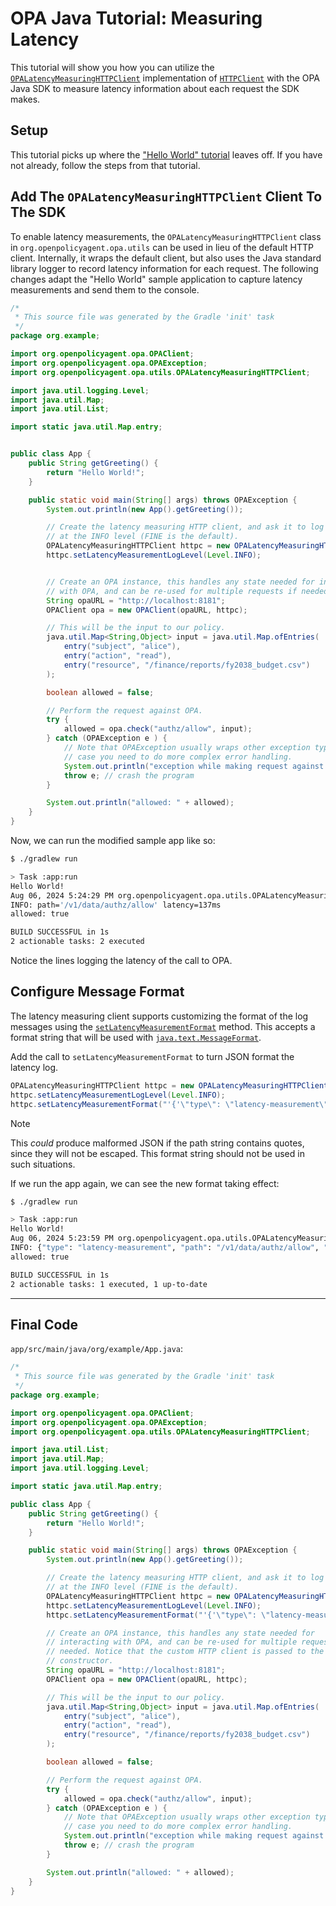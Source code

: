 # OPA Java Tutorial: Measuring Latency

This tutorial will show you how you can utilize the [`OPALatencyMeasuringHTTPClient`](https://open-policy-agent.github.io/opa-java/javadoc/org/openpolicyagent/opa/utils/OPALatencyMeasuringHTTPClient.html) implementation of [`HTTPClient`](https://open-policy-agent.github.io/opa-java/javadoc/org/openpolicyagent/opa/openapi/utils/HTTPClient.html) with the OPA Java SDK to measure latency information about each request the SDK makes.

## Setup

This tutorial picks up where the ["Hello World" tutorial](./hello-world) leaves off. If you have not already, follow the steps from that tutorial.

## Add The `OPALatencyMeasuringHTTPClient` Client To The SDK

To enable latency measurements, the `OPALatencyMeasuringHTTPClient` class in `org.openpolicyagent.opa.utils` can be used in lieu of the default HTTP client. Internally, it wraps the default client, but also uses the Java standard library logger to record latency information for each request. The following changes adapt the "Hello World" sample application to capture latency measurements and send them to the console.

```java
/*
 * This source file was generated by the Gradle 'init' task
 */
package org.example;

import org.openpolicyagent.opa.OPAClient;
import org.openpolicyagent.opa.OPAException;
import org.openpolicyagent.opa.utils.OPALatencyMeasuringHTTPClient;

import java.util.logging.Level;
import java.util.Map;
import java.util.List;

import static java.util.Map.entry;


public class App {
    public String getGreeting() {
        return "Hello World!";
    }

    public static void main(String[] args) throws OPAException {
        System.out.println(new App().getGreeting());

        // Create the latency measuring HTTP client, and ask it to log messages
        // at the INFO level (FINE is the default).
        OPALatencyMeasuringHTTPClient httpc = new OPALatencyMeasuringHTTPClient();
        httpc.setLatencyMeasurementLogLevel(Level.INFO);


        // Create an OPA instance, this handles any state needed for interacting
        // with OPA, and can be re-used for multiple requests if needed.
        String opaURL = "http://localhost:8181";
        OPAClient opa = new OPAClient(opaURL, httpc);

        // This will be the input to our policy.
        java.util.Map<String,Object> input = java.util.Map.ofEntries(
            entry("subject", "alice"),
            entry("action", "read"),
            entry("resource", "/finance/reports/fy2038_budget.csv")
        );

        boolean allowed = false;

        // Perform the request against OPA.
        try {
            allowed = opa.check("authz/allow", input);
        } catch (OPAException e ) {
            // Note that OPAException usually wraps other exception types, in
            // case you need to do more complex error handling.
            System.out.println("exception while making request against OPA: " + e);
            throw e; // crash the program
        }

        System.out.println("allowed: " + allowed);
    }
}
```

Now, we can run the modified sample app like so:

```bash
$ ./gradlew run

> Task :app:run
Hello World!
Aug 06, 2024 5:24:29 PM org.openpolicyagent.opa.utils.OPALatencyMeasuringHTTPClient send
INFO: path='/v1/data/authz/allow' latency=137ms
allowed: true

BUILD SUCCESSFUL in 1s
2 actionable tasks: 2 executed
```

Notice the lines logging the latency of the call to OPA.

## Configure Message Format

The latency measuring client supports customizing the format of the log messages using the [`setLatencyMeasurementFormat`](https://open-policy-agent.github.io/opa-java/javadoc/org/openpolicyagent/opa/utils/OPALatencyMeasuringHTTPClient.html#setLatencyMeasurementFormat(java.lang.String)) method. This accepts a format string that will be used with [`java.text.MessageFormat`](https://docs.oracle.com/javase/8/docs/api/java/text/MessageFormat.html).

Add the call to `setLatencyMeasurementFormat` to turn JSON format the latency log.

```java
OPALatencyMeasuringHTTPClient httpc = new OPALatencyMeasuringHTTPClient();
httpc.setLatencyMeasurementLogLevel(Level.INFO);
httpc.setLatencyMeasurementFormat("'{'\"type\": \"latency-measurement\", \"path\": \"{1}\", \"latency\": {0,number,#}'}'");
```

> [!NOTE]
> This _could_ produce malformed JSON if the path string contains quotes, since they will not be escaped. This format string should not be used in such situations.

If we run the app again, we can see the new format taking effect:

```bash
$ ./gradlew run

> Task :app:run
Hello World!
Aug 06, 2024 5:23:59 PM org.openpolicyagent.opa.utils.OPALatencyMeasuringHTTPClient send
INFO: {"type": "latency-measurement", "path": "/v1/data/authz/allow", "latency": 134}
allowed: true

BUILD SUCCESSFUL in 1s
2 actionable tasks: 1 executed, 1 up-to-date
```

---

## Final Code

`app/src/main/java/org/example/App.java`:

```java showLineNumbers
/*
 * This source file was generated by the Gradle 'init' task
 */
package org.example;

import org.openpolicyagent.opa.OPAClient;
import org.openpolicyagent.opa.OPAException;
import org.openpolicyagent.opa.utils.OPALatencyMeasuringHTTPClient;

import java.util.List;
import java.util.Map;
import java.util.logging.Level;

import static java.util.Map.entry;

public class App {
    public String getGreeting() {
        return "Hello World!";
    }

    public static void main(String[] args) throws OPAException {
        System.out.println(new App().getGreeting());

        // Create the latency measuring HTTP client, and ask it to log messages
        // at the INFO level (FINE is the default).
        OPALatencyMeasuringHTTPClient httpc = new OPALatencyMeasuringHTTPClient();
        httpc.setLatencyMeasurementLogLevel(Level.INFO);
        httpc.setLatencyMeasurementFormat("'{'\"type\": \"latency-measurement\", \"path\": \"{1}\", \"latency\": {0,number,#}'}'");

        // Create an OPA instance, this handles any state needed for
        // interacting with OPA, and can be re-used for multiple requests if
        // needed. Notice that the custom HTTP client is passed to the
        // constructor.
        String opaURL = "http://localhost:8181";
        OPAClient opa = new OPAClient(opaURL, httpc);

        // This will be the input to our policy.
        java.util.Map<String,Object> input = java.util.Map.ofEntries(
            entry("subject", "alice"),
            entry("action", "read"),
            entry("resource", "/finance/reports/fy2038_budget.csv")
        );

        boolean allowed = false;

        // Perform the request against OPA.
        try {
            allowed = opa.check("authz/allow", input);
        } catch (OPAException e ) {
            // Note that OPAException usually wraps other exception types, in
            // case you need to do more complex error handling.
            System.out.println("exception while making request against OPA: " + e);
            throw e; // crash the program
        }

        System.out.println("allowed: " + allowed);
    }
}

```
